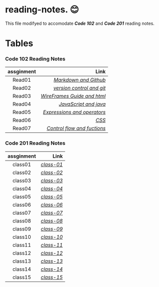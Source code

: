 # reading-notes. :blush:


This file modifyed to accomodate ***Code 102*** and ***Code 201*** reading notes.  

  


# Tables
###  Code 102 Reading Notes

| assginment |  Link  |
|:-----------------: |-------------:|
|Read01| [*Markdown and Github*](https://ahmad-khaled-zaid.github.io/reading-notes./102/read01) |
|Read02| [*version control and git*](https://ahmad-khaled-zaid.github.io/reading-notes./102/read02) |
|Read03| [*WireFrames Guide and html*](https://ahmad-khaled-zaid.github.io/reading-notes./102/read03) |
|Read04| [*JavaScript and java*](https://ahmad-khaled-zaid.github.io/reading-notes./102/read04) |
|Read05| [*Expressions and operators*](https://ahmad-khaled-zaid.github.io/reading-notes./102/read05) |
|Read06| [*CSS*](https://ahmad-khaled-zaid.github.io/reading-notes./102/read06) |
|Read07| [*Control flow and fuctions*](https://ahmad-khaled-zaid.github.io/reading-notes./102/read07) |




###  Code 201 Reading Notes

| assginment |  Link  |
|:-----------------: |-------------:|
|class01| [*class-01*](https://ahmad-khaled-zaid.github.io/201d33-classes/class01/index.html) |  
|class02| [*class-02*](https://ahmad-khaled-zaid.github.io/201d33-classes/class02/class-02) |  
|class03| [*class-03*](https://github.com/Ahmad-Khaled-Zaid/AboutMe/blob/main/read03.md) |  
|class04| [*class-04*]() |    
|class05| [*class-05*]() |  
|class06| [*class-06*]() |  
|class07| [*class-07*]() |  
|class08| [*class-08*]() |  
|class09| [*class-09*]() |  
|class10| [*class-10*]() |  
|class11| [*class-11*]() |  
|class12| [*class-12*]() |  
|class13| [*class-13*]() |  
|class14| [*class-14*]() |  
|class15| [*class-15*]() |

